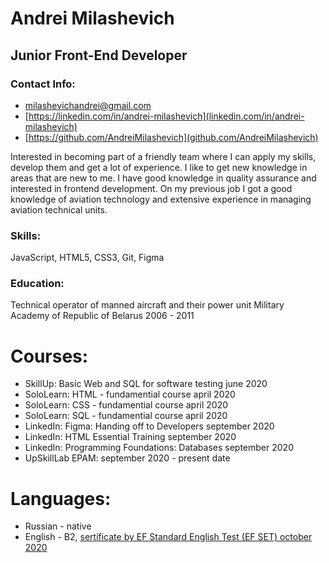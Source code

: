 # Andrei Milashevich
## Junior Front-End Developer
### Contact Info:
* <milashevichandrei@gmail.com>
* [https://linkedin.com/in/andrei-milashevich](linkedin.com/in/andrei-milashevich)
* [https://github.com/AndreiMilashevich](github.com/AndreiMilashevich)

Interested in becoming part of a friendly team where I can apply my skills, develop them and get a lot of experience.
I like to get new knowledge in areas that are new to me.
I have good knowledge in quality assurance and interested in frontend development.
On my previous job I got a good knowledge of aviation technology and extensive experience in managing aviation technical units.
### Skills:
JavaScript, HTML5, CSS3, Git, Figma
### Education: 
Technical operator of manned aircraft and their power unit
Military Academy of Republic of Belarus
2006 - 2011
# Courses:
* SkillUp: Basic Web and SQL for software testing june 2020
* SoloLearn: HTML - fundamential course april 2020
* SoloLearn: CSS - fundamential course april 2020
* SoloLearn: SQL - fundamential course april 2020
* LinkedIn: Figma: Handing off to Developers september 2020
* LinkedIn: HTML Essential Training september 2020
* LinkedIn: Programming Foundations: Databases september 2020
* UpSkillLab EPAM: september 2020 - present date
# Languages: 
* Russian - native
* English - B2,  [sertificate by EF Standard English Test (EF SET) october 2020](https://www.efset.org/cert/zo1uQz)		 